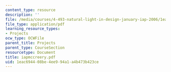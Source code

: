 ```yaml
---
content_type: resource
description: ''
file: /media/courses/4-493-natural-light-in-design-january-iap-2006/1eac694408be4ee994a1a4b473b423ce_iapmccreery.pdf
file_type: application/pdf
learning_resource_types:
- Projects
ocw_type: OCWFile
parent_title: Projects
parent_type: CourseSection
resourcetype: Document
title: iapmccreery.pdf
uid: 1eac6944-08be-4ee9-94a1-a4b473b423ce
---
```

